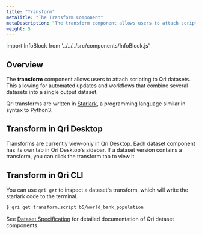 ```yaml
---
title: "Transform"
metaTitle: "The Transform Component"
metaDescription: "The transform component allows users to attach scripting to Qri datasets."
weight: 5
---
```


import InfoBlock from '../../../src/components/InfoBlock.js'

## Overview

The __transform__ component allows users to attach scripting to Qri datasets.  This allowing for automated updates and workflows that combine several datasets into a single output dataset.

Qri transforms are written in [Starlark](https://docs.bazel.build/versions/master/skylark/language.html), a programming language similar in syntax to Python3.

## Transform in Qri Desktop

Transforms are currently view-only in Qri Desktop.  Each dataset component has its own tab in Qri Desktop's sidebar.  If a dataset version contains a transform, you can click the transform tab to view it.

## Transform in Qri CLI

You can use `qri get` to inspect a dataset's transform, which will write the starlark code to the terminal.

```bash
$ qri get transform.script b5/world_bank_population
```


<InfoBlock>
  See <a href="/docs/reference/dataset-specification/">Dataset Specification</a> for detailed documentation of Qri dataset components.
</InfoBlock>
